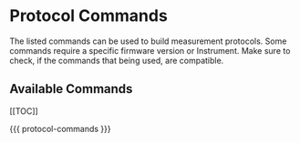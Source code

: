 # Protocol Commands

The listed commands can be used to build measurement protocols. Some commands require a specific firmware version or Instrument. Make sure to check, if the commands that being used, are compatible.

## Available Commands

[[TOC]]

{{{ protocol-commands }}}
